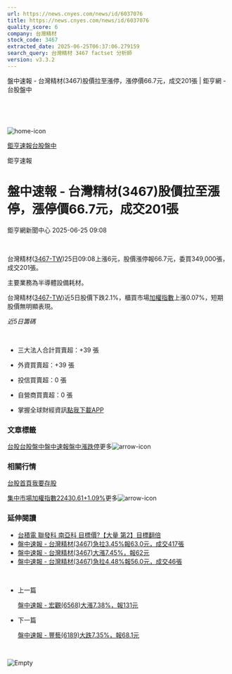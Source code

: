 ```yaml
---
url: https://news.cnyes.com/news/id/6037076
title: https://news.cnyes.com/news/id/6037076
quality_score: 6
company: 台灣精材
stock_code: 3467
extracted_date: 2025-06-25T06:37:06.279159
search_query: 台灣精材 3467 factset 分析師
version: v3.3.2
---
```


盤中速報 - 台灣精材(3467)股價拉至漲停，漲停價66.7元，成交201張 | 鉅亨網 - 台股盤中

‌

‌

![home-icon](/assets/icons/breadCrumb/symbol-icon-home.svg)

[鉅亨速報](/news/cat/anue_live)[台股盤中](/news/cat/tw_live)

鉅亨速報

# 盤中速報 - 台灣精材(3467)股價拉至漲停，漲停價66.7元，成交201張

鉅亨網新聞中心 2025-06-25 09:08

‌

台灣精材([3467-TW](https://www.cnyes.com/twstock/3467))25日09:08上漲6元，股價漲停報66.7元，委買349,000張，成交201張。

主要業務為半導體設備耗材。

台灣精材([3467-TW](https://www.cnyes.com/twstock/3467))近5日股價下跌2.1%，櫃買市場[加權指數](https://invest.cnyes.com/index/TWS/TSE01)上漲0.07%，短期股價無明顯表現。

*近5日籌碼*

‌

* 三大法人合計買賣超：+39 張
* 外資買賣超：+39 張
* 投信買賣超：0 張
* 自營商買賣超：0 張

* 掌握全球財經資訊[點我下載APP](http://www.cnyes.com/app/?utm_source=mweb&utm_medium=HamMenuBanner&utm_campaign=fixed&utm_content=entr)

### 文章標籤

[台股](https://news.cnyes.com/tag/台股 "台股")[台股盤中](https://news.cnyes.com/tag/台股盤中 "台股盤中")[盤中速報](https://news.cnyes.com/tag/盤中速報 "盤中速報")[盤中漲跌停](https://news.cnyes.com/tag/盤中漲跌停 "盤中漲跌停")更多![arrow-icon](/assets/icons/arrows/arrow-down.svg)

### 相關行情

[台股首頁](https://www.cnyes.com/twstock)[我要存股](https://supr.link/8OHaU)

[集中市場加權指數22430.61+1.09%](https://invest.cnyes.com/index/TWS/TSE01)更多![arrow-icon](/assets/icons/arrows/arrow-down.svg)

### 延伸閱讀

* [台積電 聯發科 南亞科 目標價?【大量 第2】目標翻倍](/news/id/6013925)
* [盤中速報 - 台灣精材(3467)急拉3.45%報63.0元，成交417張](/news/id/6012831)
* [盤中速報 - 台灣精材(3467)大漲7.45%，報62元](/news/id/6012828)
* [盤中速報 - 台灣精材(3467)急拉4.48%報56.0元，成交46張](/news/id/6009975)

‌

* 上一篇

  [盤中速報 - 宏觀(6568)大漲7.38%，報131元](/news/id/6037363)
* 下一篇

  [盤中速報 - 豐藝(6189)大跌7.35%，報68.1元](/news/id/6035817)

‌

![Empty](/assets/icons/skeleton/empty-image.svg)

‌